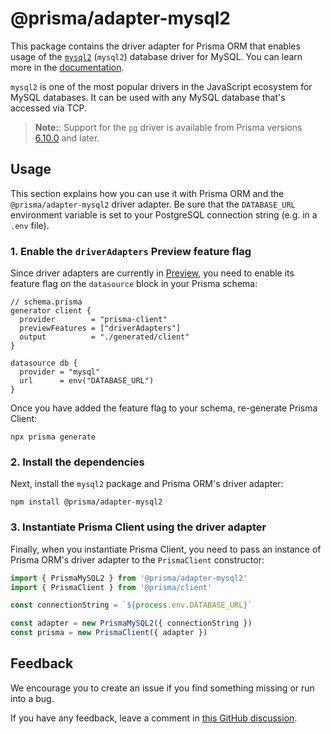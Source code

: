 # @prisma/adapter-mysql2

This package contains the driver adapter for Prisma ORM that enables usage of the [`mysql2`](https://www.npmjs.com/package/mysql2) (`mysql2`) database driver for MySQL. You can learn more in the [documentation](https://pris.ly/d/adapter-mysql2).

`mysql2` is one of the most popular drivers in the JavaScript ecosystem for MySQL databases. It can be used with any MySQL database that's accessed via TCP.

> **Note:**: Support for the `pg` driver is available from Prisma versions [6.10.0](https://github.com/prisma/prisma/releases/tag/6.10.0) and later.

## Usage

This section explains how you can use it with Prisma ORM and the `@prisma/adapter-mysql2` driver adapter. Be sure that the `DATABASE_URL` environment variable is set to your PostgreSQL connection string (e.g. in a `.env` file).

### 1. Enable the `driverAdapters` Preview feature flag

Since driver adapters are currently in [Preview](/orm/more/releases#preview), you need to enable its feature flag on the `datasource` block in your Prisma schema:

```prisma
// schema.prisma
generator client {
  provider        = "prisma-client"
  previewFeatures = ["driverAdapters"]
  output          = "./generated/client"
}

datasource db {
  provider = "mysql"
  url      = env("DATABASE_URL")
}
```

Once you have added the feature flag to your schema, re-generate Prisma Client:

```
npx prisma generate
```

### 2. Install the dependencies

Next, install the `mysql2` package and Prisma ORM's driver adapter:

```
npm install @prisma/adapter-mysql2
```

### 3. Instantiate Prisma Client using the driver adapter

Finally, when you instantiate Prisma Client, you need to pass an instance of Prisma ORM's driver adapter to the `PrismaClient` constructor:

```ts
import { PrismaMySQL2 } from '@prisma/adapter-mysql2'
import { PrismaClient } from '@prisma/client'

const connectionString = `${process.env.DATABASE_URL}`

const adapter = new PrismaMySQL2({ connectionString })
const prisma = new PrismaClient({ adapter })
```

## Feedback

We encourage you to create an issue if you find something missing or run into a bug.

If you have any feedback, leave a comment in [this GitHub discussion](https://github.com/prisma/prisma/discussions/22899).
